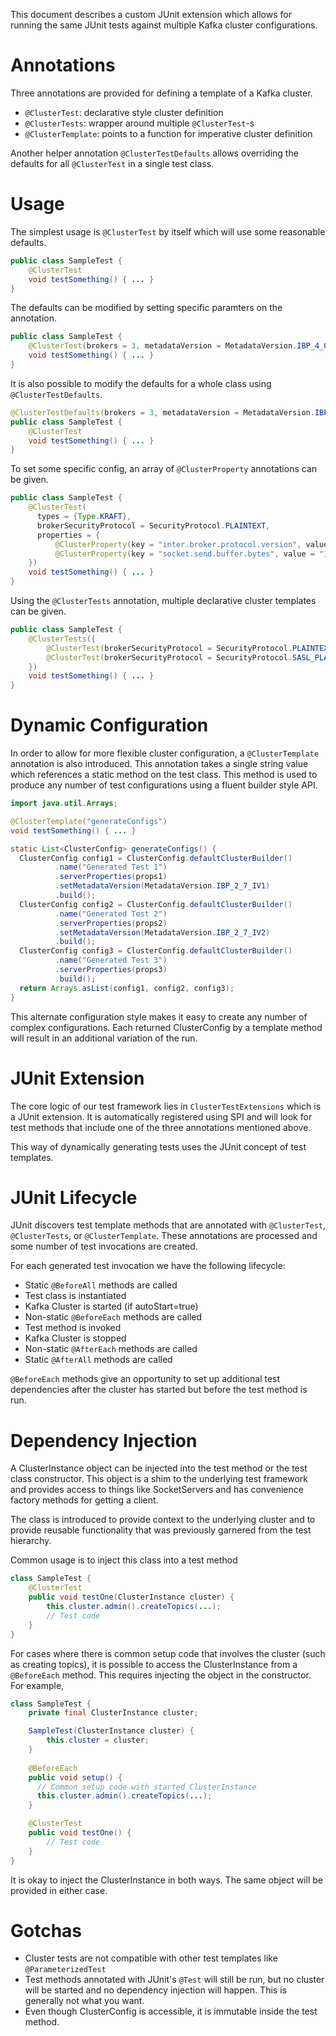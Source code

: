 This document describes a custom JUnit extension which allows for running the same JUnit tests against multiple Kafka 
cluster configurations.

# Annotations

Three annotations are provided for defining a template of a Kafka cluster.

* `@ClusterTest`: declarative style cluster definition
* `@ClusterTests`: wrapper around multiple `@ClusterTest`-s
* `@ClusterTemplate`: points to a function for imperative cluster definition

Another helper annotation `@ClusterTestDefaults` allows overriding the defaults for 
all `@ClusterTest` in a single test class.

# Usage

The simplest usage is `@ClusterTest` by itself which will use some reasonable defaults.

```java
public class SampleTest {
    @ClusterTest
    void testSomething() { ... }
}
```

The defaults can be modified by setting specific paramters on the annotation. 

```java
public class SampleTest {
    @ClusterTest(brokers = 3, metadataVersion = MetadataVersion.IBP_4_0_IV3)
    void testSomething() { ... }
}
```

It is also possible to modify the defaults for a whole class using `@ClusterTestDefaults`.

```java
@ClusterTestDefaults(brokers = 3, metadataVersion = MetadataVersion.IBP_4_0_IV3)
public class SampleTest {
    @ClusterTest
    void testSomething() { ... }
}
```

To set some specific config, an array of `@ClusterProperty` annotations can be
given.

```java
public class SampleTest {
    @ClusterTest(
      types = {Type.KRAFT},
      brokerSecurityProtocol = SecurityProtocol.PLAINTEXT,
      properties = {
          @ClusterProperty(key = "inter.broker.protocol.version", value = "2.7-IV2"),
          @ClusterProperty(key = "socket.send.buffer.bytes", value = "10240"),
    })
    void testSomething() { ... }
}
```

Using the `@ClusterTests` annotation, multiple declarative cluster templates can
be given.

```java
public class SampleTest {
    @ClusterTests({
        @ClusterTest(brokerSecurityProtocol = SecurityProtocol.PLAINTEXT),
        @ClusterTest(brokerSecurityProtocol = SecurityProtocol.SASL_PLAINTEXT)
    })
    void testSomething() { ... }
}
```

# Dynamic Configuration

In order to allow for more flexible cluster configuration, a `@ClusterTemplate` 
annotation is also introduced. This annotation takes a single string value which 
references a static method on the test class. This method is used to produce any 
number of test configurations using a fluent builder style API.

```java
import java.util.Arrays;

@ClusterTemplate("generateConfigs")
void testSomething() { ... }

static List<ClusterConfig> generateConfigs() {
  ClusterConfig config1 = ClusterConfig.defaultClusterBuilder()
          .name("Generated Test 1")
          .serverProperties(props1)
          .setMetadataVersion(MetadataVersion.IBP_2_7_IV1)
          .build();
  ClusterConfig config2 = ClusterConfig.defaultClusterBuilder()
          .name("Generated Test 2")
          .serverProperties(props2)
          .setMetadataVersion(MetadataVersion.IBP_2_7_IV2)
          .build();
  ClusterConfig config3 = ClusterConfig.defaultClusterBuilder()
          .name("Generated Test 3")
          .serverProperties(props3)
          .build();
  return Arrays.asList(config1, config2, config3);
}
```

This alternate configuration style makes it easy to create any number of complex 
configurations. Each returned ClusterConfig by a template method will result in
an additional variation of the run.


# JUnit Extension

The core logic of our test framework lies in `ClusterTestExtensions` which is a
JUnit extension. It is automatically registered using SPI and will look for test
methods that include one of the three annotations mentioned above. 

This way of dynamically generating tests uses the JUnit concept of test templates.

# JUnit Lifecycle

JUnit discovers test template methods that are annotated with `@ClusterTest`, 
`@ClusterTests`, or `@ClusterTemplate`. These annotations are processed and some
number of test invocations are created.

For each generated test invocation we have the following lifecycle:

* Static `@BeforeAll` methods are called
* Test class is instantiated
* Kafka Cluster is started (if autoStart=true)
* Non-static `@BeforeEach` methods are called
* Test method is invoked
* Kafka Cluster is stopped
* Non-static `@AfterEach` methods are called
* Static `@AfterAll` methods are called

`@BeforeEach` methods give an opportunity to set up additional test dependencies 
after the cluster has started but before the test method is run.

# Dependency Injection

A ClusterInstance object can be injected into the test method or the test class constructor.
This object is a shim to the underlying test framework and provides access to things like 
SocketServers and has convenience factory methods for getting a client.

The class is introduced to provide context to the underlying cluster and to provide reusable 
functionality that was previously garnered from the test hierarchy.

Common usage is to inject this class into a test method

```java
class SampleTest {
    @ClusterTest
    public void testOne(ClusterInstance cluster) {
        this.cluster.admin().createTopics(...);
        // Test code
    }
}
```

For cases where there is common setup code that involves the cluster (such as 
creating topics), it is possible to access the ClusterInstance from a `@BeforeEach` 
method. This requires injecting the object in the constructor. For example, 

```java
class SampleTest {
    private final ClusterInstance cluster;

    SampleTest(ClusterInstance cluster) {
        this.cluster = cluster;
    }
    
    @BeforeEach
    public void setup() {
      // Common setup code with started ClusterInstance
      this.cluster.admin().createTopics(...); 
    }

    @ClusterTest
    public void testOne() {
        // Test code
    }
}
```

It is okay to inject the ClusterInstance in both ways. The same object will be
provided in either case.

# Gotchas
* Cluster tests are not compatible with other test templates like `@ParameterizedTest`
* Test methods annotated with JUnit's `@Test` will still be run, but no cluster will be started and no dependency 
  injection will happen. This is generally not what you want.
* Even though ClusterConfig is accessible, it is immutable inside the test method.
